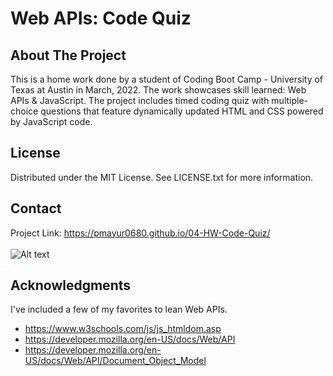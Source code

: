 # Web APIs: Code Quiz
## About The Project
This is a home work done by a student of Coding Boot Camp - University of Texas at Austin in March, 2022. The work showcases skill learned: Web APIs & JavaScript. The project includes timed coding quiz with multiple-choice questions that feature dynamically updated HTML and CSS powered by JavaScript code.
## License
Distributed under the MIT License. See LICENSE.txt for more information.
## Contact
Project Link: https://pmayur0680.github.io/04-HW-Code-Quiz/<br><br>
![Alt text](https://user-images.githubusercontent.com/101486770/161862396-22c5b7ca-f198-4742-ac31-97d70de09fd7.png?raw=true "Web APIs: Code Quiz")
## Acknowledgments
 I've included a few of my favorites to lean Web APIs. 
 - https://www.w3schools.com/js/js_htmldom.asp
 - https://developer.mozilla.org/en-US/docs/Web/API
 - https://developer.mozilla.org/en-US/docs/Web/API/Document_Object_Model
